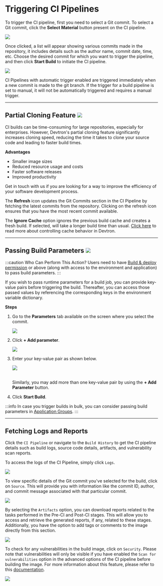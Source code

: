 # Triggering CI Pipelines

To trigger the CI pipeline, first you need to select a Git commit. To select a Git commit, click the **Select Material** button present on the CI pipeline.

![](https://devtron-public-asset.s3.us-east-2.amazonaws.com/images/deploying-application/triggering-ci/select-material-new.jpg)

Once clicked, a list will appear showing various commits made in the repository, it includes details such as the author name, commit date, time, etc. Choose the desired commit for which you want to trigger the pipeline, and then click **Start Build** to initiate the CI pipeline.

![](https://devtron-public-asset.s3.us-east-2.amazonaws.com/images/deploying-application/triggering-ci/trigger-build.jpg)

CI Pipelines with automatic trigger enabled are triggered immediately when a new commit is made to the git branch. If the trigger for a build pipeline is set to manual, it will not be automatically triggered and requires a manual trigger.

---

## Partial Cloning Feature [![](https://devtron-public-asset.s3.us-east-2.amazonaws.com/images/elements/EnterpriseTag.svg)](https://devtron.ai/pricing)

CI builds can be time-consuming for large repositories, especially for enterprises. However, Devtron's partial cloning feature significantly increases cloning speed, reducing the time it takes to clone your source code and leading to faster build times.

**Advantages**
* Smaller image sizes
* Reduced resource usage and costs
* Faster software releases
* Improved productivity

Get in touch with us if you are looking for a way to improve the efficiency of your software development process.

The **Refresh** icon updates the Git Commits section in the CI Pipeline by fetching the latest commits from the repository. Clicking on the refresh icon ensures that you have the most recent commit available.

The **Ignore Cache** option ignores the previous build cache and creates a fresh build. If selected, will take a longer build time than usual. [Click here](../creating-application/workflow/ci-pipeline.md#docker-layer-caching-) to read more about controlling cache behavior in Devtron.

---

## Passing Build Parameters [![](https://devtron-public-asset.s3.us-east-2.amazonaws.com/images/elements/EnterpriseTag.svg)](https://devtron.ai/pricing)

:::caution Who Can Perform This Action?
Users need to have [Build & deploy permission](../global-configurations/authorization/user-access.md#devtron-apps-permissions) or above (along with access to the environment and application) to pass build parameters.
:::

If you wish to pass runtime parameters for a build job, you can provide key-value pairs before triggering the build. Thereafter, you can access those passed values by referencing the corresponding keys in the environment variable dictionary.

**Steps**

1. Go to the **Parameters** tab available on the screen where you select the commit.

    ![](https://devtron-public-asset.s3.us-east-2.amazonaws.com/images/deploying-application/triggering-ci/build-parameter-tab.jpg)

2. Click **+ Add parameter**.

    ![](https://devtron-public-asset.s3.us-east-2.amazonaws.com/images/deploying-application/triggering-ci/add-parameter.jpg)

3. Enter your key-value pair as shown below. 

    ![](https://devtron-public-asset.s3.us-east-2.amazonaws.com/images/deploying-application/triggering-ci/key-value.jpg)

    <br/> Similarly, you may add more than one key-value pair by using the **+ Add Parameter** button.

4. Click **Start Build**.

:::info 
In case you trigger builds in bulk, you can consider passing build parameters in [Application Groups](../application-groups.md).
:::

---

## Fetching Logs and Reports

Click the `CI Pipeline` or navigate to the `Build History` to get the CI pipeline details such as build logs, source code details, artifacts, and vulnerability scan reports.

To access the logs of the CI Pipeline, simply click `Logs`.

![](https://devtron-public-asset.s3.us-east-2.amazonaws.com/images/deploying-application/triggering-ci/build-logs.jpg)

To view specific details of the Git commit you've selected for the build, click on `Source`. This will provide you with information like the commit ID, author, and commit message associated with that particular commit.

![](https://devtron-public-asset.s3.us-east-2.amazonaws.com/images/deploying-application/triggering-ci/build-source.jpg)

By selecting the `Artifacts` option, you can download reports related to the tasks performed in the Pre-CI and Post-CI stages. This will allow you to access and retrieve the generated reports, if any, related to these stages. Additionally, you have the option to add tags or comments to the image directly from this section.

![](https://devtron-public-asset.s3.us-east-2.amazonaws.com/images/deploying-application/triggering-ci/tags-and-artifacts.jpg)

To check for any vulnerabilities in the build image, click on `Security`. Please note that vulnerabilities will only be visible if you have enabled the `Scan for vulnerabilities` option in the advanced options of the CI pipeline before building the image. For more information about this feature, please refer to this [documentation](../../user-guide/security-features.md).

![](https://devtron-public-asset.s3.us-east-2.amazonaws.com/images/deploying-application/triggering-ci/security-scan-report.jpg)